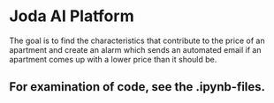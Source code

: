 # Joda AI Platform

The goal is to find the characteristics that contribute to the price of an apartment and create an alarm which sends 
an automated email if an apartment comes up with a lower price than it should be.

## For examination of code, see the .ipynb-files. 
